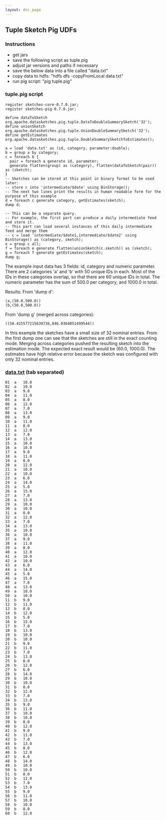```yaml
---
layout: doc_page
---
```

<!--
    Licensed to the Apache Software Foundation (ASF) under one
    or more contributor license agreements.  See the NOTICE file
    distributed with this work for additional information
    regarding copyright ownership.  The ASF licenses this file
    to you under the Apache License, Version 2.0 (the
    "License"); you may not use this file except in compliance
    with the License.  You may obtain a copy of the License at

      http://www.apache.org/licenses/LICENSE-2.0

    Unless required by applicable law or agreed to in writing,
    software distributed under the License is distributed on an
    "AS IS" BASIS, WITHOUT WARRANTIES OR CONDITIONS OF ANY
    KIND, either express or implied.  See the License for the
    specific language governing permissions and limitations
    under the License.
-->
## Tuple Sketch Pig UDFs

### Instructions

* get jars
* save the following script as tuple.pig
* adjust jar versions and paths if necessary
* save the below data into a file called "data.txt"
* copy data to hdfs: "hdfs dfs -copyFromLocal data.txt"
* run pig script: "pig tuple.pig"

### tuple.pig script

    register sketches-core-0.7.0.jar;
    register sketches-pig-0.7.0.jar;

    define dataToSketch org.apache.datasketches.pig.tuple.DataToDoubleSummarySketch('32');
    define unionSketch org.apache.datasketches.pig.tuple.UnionDoubleSummarySketch('32');
    define getEstimates org.apache.datasketches.pig.tuple.DoubleSummarySketchToEstimates();

    a = load 'data.txt' as (id, category, parameter:double);
    b = group a by category;
    c = foreach b {
      pair = foreach a generate id, parameter;
      generate flatten(group) as (category), flatten(dataToSketch(pair)) as (sketch);
    }
    -- Sketches can be stored at this point in binary format to be used later:
    -- store c into 'intermediate/$date' using BinStorage();
    -- The next two lines print the results in human readable form for the purpose of this example
    d = foreach c generate category, getEstimates(sketch);
    dump d;

    -- This can be a separate query.
    -- For example, the first part can produce a daily intermediate feed and store it.
    -- This part can load several instances of this daily intermediate feed and merge them
    -- c = load 'intermediate/$date1,intermediate/$date2' using BinStorage() as (category, sketch);
    e = group c all;
    f = foreach e generate flatten(unionSketch(c.sketch)) as (sketch);
    g = foreach f generate getEstimates(sketch);
    dump g;

The example input data has 3 fields: id, category and numeric parameter.
There are 2 categories 'a' and 'b' with 50 unique IDs in each.
Most of the IDs in these categories overlap, so that there are 60 unique IDs in total.
The numeric parameter has the sum of 500.0 per category, and 1000.0 in total.

Results:
From 'dump d':

    (a,(50.0,500.0))
    (b,(50.0,500.0))

From 'dump g' (merged across categories):

    ((50.415577215639736,846.0364051499544))

In this example the sketches have a small size of 32 nominal entries. From the first dump one can see that the sketches are still in the exact counting mode.
Merging across categories pushed the resulting sketch into the estimation mode. The expected exact result would be (60.0, 1000.0).
The estimates have high relative error because the sketch was configured with only 32 nominal entries.

### [data.txt]({{site.docs_dir}}/Tuple/data.txt) (tab separated)
    01	a	10.0
    02	a	10.0
    03	a	9.0
    04	a	11.0
    05	a	8.0
    06	a	12.0
    07	a	7.0
    08	a	13.0
    09	a	9.0
    10	a	11.0
    11	a	8.0
    12	a	12.0
    13	a	7.0
    14	a	13.0
    15	a	10.0
    16	a	10.0
    17	a	9.0
    18	a	11.0
    19	a	8.0
    20	a	12.0
    21	a	10.0
    22	a	10.0
    23	a	6.0
    24	a	14.0
    25	a	5.0
    26	a	15.0
    27	a	7.0
    28	a	13.0
    29	a	10.0
    30	a	10.0
    31	a	8.0
    32	a	12.0
    33	a	7.0
    34	a	13.0
    35	a	10.0
    36	a	10.0
    37	a	9.0
    38	a	11.0
    39	a	8.0
    40	a	12.0
    41	a	10.0
    42	a	10.0
    43	a	6.0
    44	a	14.0
    45	a	5.0
    46	a	15.0
    47	a	7.0
    48	a	13.0
    49	a	10.0
    50	a	10.0
    11	b	9.0
    12	b	11.0
    13	b	8.0
    14	b	12.0
    15	b	5.0
    16	b	15.0
    17	b	7.0
    18	b	13.0
    19	b	10.0
    20	b	10.0
    21	b	9.0
    22	b	11.0
    23	b	7.0
    24	b	13.0
    25	b	8.0
    26	b	12.0
    27	b	6.0
    28	b	14.0
    29	b	10.0
    30	b	10.0
    31	b	8.0
    32	b	12.0
    33	b	7.0
    34	b	13.0
    35	b	9.0
    36	b	11.0
    37	b	10.0
    38	b	10.0
    39	b	8.0
    40	b	12.0
    41	b	9.0
    42	b	11.0
    43	b	7.0
    44	b	13.0
    45	b	8.0
    46	b	12.0
    47	b	6.0
    48	b	14.0
    49	b	10.0
    50	b	10.0
    51	b	8.0
    52	b	12.0
    53	b	7.0
    54	b	13.0
    55	b	9.0
    56	b	11.0
    57	b	10.0
    58	b	10.0
    59	b	8.0
    60	b	12.0
